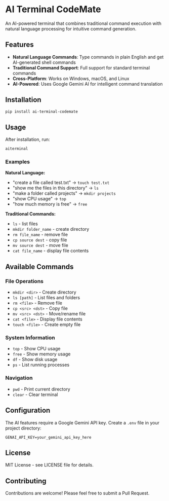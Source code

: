 # AI Terminal CodeMate

An AI-powered terminal that combines traditional command execution with natural language processing for intuitive command generation.

## Features

- **Natural Language Commands**: Type commands in plain English and get AI-generated shell commands
- **Traditional Command Support**: Full support for standard terminal commands
- **Cross-Platform**: Works on Windows, macOS, and Linux
- **AI-Powered**: Uses Google Gemini AI for intelligent command translation

## Installation

```bash
pip install ai-terminal-codemate
```

## Usage

After installation, run:

```bash
aiterminal
```

### Examples

**Natural Language:**
- "create a file called test.txt" → `touch test.txt`
- "show me the files in this directory" → `ls`
- "make a folder called projects" → `mkdir projects`
- "show CPU usage" → `top`
- "how much memory is free" → `free`

**Traditional Commands:**
- `ls` - list files
- `mkdir folder_name` - create directory
- `rm file_name` - remove file
- `cp source dest` - copy file
- `mv source dest` - move file
- `cat file_name` - display file contents

## Available Commands

### File Operations
- `mkdir <dir>` - Create directory
- `ls [path]` - List files and folders
- `rm <file>` - Remove file
- `cp <src> <dst>` - Copy file
- `mv <src> <dst>` - Move/rename file
- `cat <file>` - Display file contents
- `touch <file>` - Create empty file

### System Information
- `top` - Show CPU usage
- `free` - Show memory usage
- `df` - Show disk usage
- `ps` - List running processes

### Navigation
- `pwd` - Print current directory
- `clear` - Clear terminal

## Configuration

The AI features require a Google Gemini API key. Create a `.env` file in your project directory:

```
GENAI_API_KEY=your_gemini_api_key_here
```

## License

MIT License - see LICENSE file for details.

## Contributing

Contributions are welcome! Please feel free to submit a Pull Request.